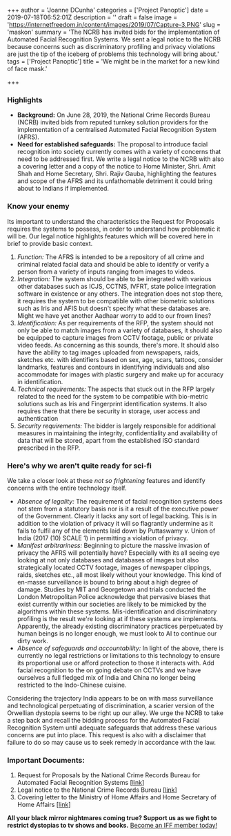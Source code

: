 +++
author = 'Joanne DCunha'
categories = ['Project Panoptic']
date = 2019-07-18T06:52:01Z
description = ''
draft = false
image = 'https://internetfreedom.in/content/images/2019/07/Capture-3.PNG'
slug = 'maskon'
summary = 'The NCRB has invited bids for the implementation of Automated Facial Recognition Systems. We sent a legal notice to the NCRB because concerns such as discriminatory profiling and privacy violations are just the tip of the iceberg of problems this technology will bring about.'
tags = ['Project Panoptic']
title = 'We might be in the market for a new kind of face mask.'

+++


### **Highlights**

* ****Background:**** On June 28, 2019, the National Crime Records Bureau (NCRB) invited bids from reputed turnkey solution providers for the implementation of a centralised Automated Facial Recognition System (AFRS).
* ****N**eed for established safeguards**:**** The proposal to introduce facial recognition into society currently comes with a variety of concerns that need to be addressed first. We write a legal notice to the NCRB  with also a covering letter and a copy of the notice to Home Minister, Shri. Amit Shah and Home Secretary, Shri. Rajiv Gauba, highlighting the features and scope of the AFRS and its unfathomable detriment it could bring about to Indians if implemented.

### **Know your enemy**

Its important to understand the characteristics the Request for Proposals requires the systems to possess, in order to understand how problematic it will be. Our legal notice highlights features which will be covered here in brief to provide basic context.

1. _Function:_ The AFRS is intended to be a repository of all crime and criminal related facial data and should be able to identify or verify a person from a variety of inputs ranging from images to videos.
2. _Integration:_ The system should be able to be integrated with various other databases such as ICJS, CCTNS, IVFRT, state police integration software in existence or any others. The integration does not stop there, it requires the system to be compatible with other biometric solutions such as Iris and AFIS but doesn't specify what these databases are. Might we have yet another Aadhaar worry to add to our frown lines?
3. _Identification:_ As per requirements of the RFP, the system should not only be able to match images from a variety of databases, it should also be equipped to capture images from CCTV footage, public or private video feeds. As concerning as this sounds, there's more. It should also have the ability to tag images uploaded from newspapers, raids, sketches etc. with identifiers based on sex, age, scars, tattoos, consider landmarks, features and contours in identifying individuals and also accommodate for images with plastic surgery and make up for accuracy in identification.
4. _Technical requirements:_ The aspects that stuck out in the RFP largely related to the need for the system to be compatible with bio-metric solutions such as Iris and Fingerprint identification systems. It also requires there that there be security in storage, user access and authentication
5. _Security requirements:_ The bidder is largely responsible for additional measures in maintaining the integrity, confidentiality and availability of data that will be stored, apart from the established ISO standard prescribed in the RFP.

### Here's why we aren't quite ready for sci-fi

We take a closer look at these _not so frightening_ features and identify concerns with the entire technology itself.

* _Absence of legality:_ The requirement of facial recognition systems does not stem from a statutory basis nor is it a result of the executive power of the Government. Clearly it lacks any sort of legal backing. This is in addition to the violation of privacy it will so flagrantly undermine as it fails to fulfil any of the elements laid down by Puttaswamy v. Union of India (2017 (10) SCALE 1) in permitting a violation of privacy.
* _Manifest arbitrariness:_ Beginning to picture the massive invasion of privacy the AFRS will potentially have? Especially with its all seeing eye looking at not only databases  and databases of images but also strategically located CCTV footage, images of newspaper clippings, raids, sketches etc., all most likely without your knowledge. This kind of en-masse surveillance is bound to bring about a high degree of damage. Studies by MIT and Georgetown and trials conducted the London Metropolitan Police acknowledge that pervasive biases that exist currently within our societies are likely to be mimicked by the algorithms within these systems. Mis-identification and discriminatory profiling is the result we're looking at if these systems are implements. Apparently, the already existing discriminatory practices perpetuated by human beings is no longer enough, we must look to AI to continue our dirty work.
* _Absence of safeguards and accountability:_ In light of the above, there is currently no legal restrictions or limitations to this technology to ensure its proportional use or afford protection to those it interacts with. Add facial recognition to the on going debate on CCTVs and we have ourselves a full fledged mix of India and China no longer being restricted to the Indo-Chinese cuisine.

Considering the trajectory India appears to be on with mass surveillance and technological perpetuating of discrimination, a scarier version of the Orwellian dystopia seems to be right up our alley. We urge the NCRB to take a step back and recall the bidding process for the Automated Facial Recognition System until adequate safeguards that address these various concerns are put into place. This request is also with a disclaimer that failure to do so may cause us to seek remedy in accordance with the law.

### Important Documents:

1. Request for Proposals by the National Crime Records Bureau for Automated Facial Recognition Systems [[link](http://ncrb.gov.in/TENDERS/AFRS/RFP_NAFRS.pdf)]
2. Legal notice to the National Crime Records Bureau [[link](https://drive.google.com/file/d/1XNeqiyjCF0KWbiZB5mRUCtVyyxU2wj2v/view?usp=sharing)]
3. Covering letter to the Ministry of Home Affairs and Home Secretary of Home Affairs [[link](https://drive.google.com/file/d/1P9hpMJHFVJC9psbb8ri7CqpolxIhOl2z/view?usp=sharing)]

**All your black mirror nightmares coming true? Support us as we fight to restrict dystopias to tv shows and books.** [Become an IFF member today!](https://internetfreedom.in/donate/)

